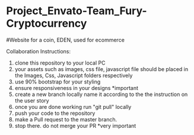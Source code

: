 # Project_Envato-Team_Fury-Cryptocurrency
#Website for a coin, EDEN, used for ecommerce


Collaboration Instructions:

1. clone this repository to your local PC
2. your assets such as images, css file, javascript file should be placed in the Images, Css, Javascript folders respectively
3. use 90% bootstrap for your styling
4. ensure responsiveness in your designs *important
5. create a new branch locally name it according to the the instruction on the user story
6. once you are done working run "git pull" locally
7. push your code to the repository
8. make a Pull request to the master branch. 
9. stop there. do not merge your PR *very important

